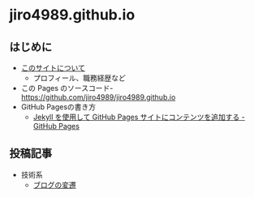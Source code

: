 # jiro4989.github.io

## はじめに

* [このサイトについて](https://jiro4989.github.io/about)
  * プロフィール、職務経歴など
* この Pages のソースコード- <https://github.com/jiro4989/jiro4989.github.io>
* GitHub Pagesの書き方
  * [Jekyll を使用して GitHub Pages サイトにコンテンツを追加する - GitHub Pages](https://docs.github.com/ja/pages/setting-up-a-github-pages-site-with-jekyll/adding-content-to-your-github-pages-site-using-jekyll)

## 投稿記事

* 技術系
  * [ブログの変遷](https://jiro4989.github.io/2023-10-15-blog-changelog)
